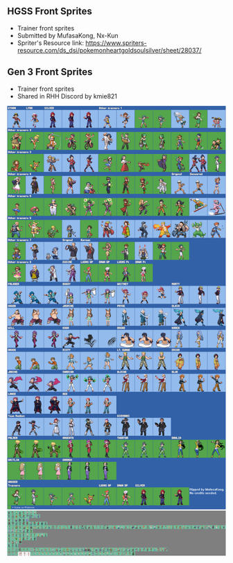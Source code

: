 ## HGSS Front Sprites
- Trainer front sprites
- Submitted by MufasaKong, Nx-Kun
- Spriter's Resource link: https://www.spriters-resource.com/ds_dsi/pokemonheartgoldsoulsilver/sheet/28037/

## Gen 3 Front Sprites
- Trainer front sprites
- Shared in RHH Discord by kmie821

![HGSS_Front_Sprites.png](HGSS_Front_Sprites.png)
![Gen3_Front_Sprites.png](Gen3_Front_Sprites.png)
